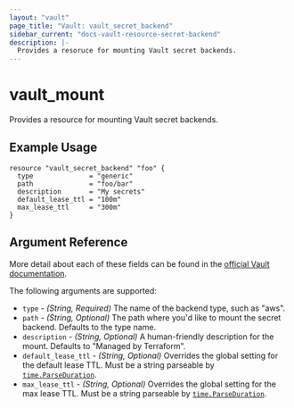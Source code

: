 ```yaml
---
layout: "vault"
page_title: "Vault: vault_secret_backend"
sidebar_current: "docs-vault-resource-secret-backend"
description: |-
  Provides a resoruce for mounting Vault secret backends.
---
```


# vault\_mount

Provides a resource for mounting Vault secret backends.

## Example Usage

```
resource "vault_secret_backend" "foo" {
  type              = "generic"
  path              = "foo/bar"
  description       = "My secrets"
  default_lease_ttl = "100m"
  max_lease_ttl     = "300m"
}
```

## Argument Reference

More detail about each of these fields can be found in the [official
Vault documentation](https://www.vaultproject.io/docs/http/sys-mounts.html).

The following arguments are supported:

* `type` - _(String, Required)_ The name of the backend type, such as "aws".
* `path` - _(String, Optional)_ The path where you'd like to mount the secret backend. Defaults to the type name.
* `description` - _(String, Optional)_ A human-friendly description for the mount. Defaults to "Managed by Terraform".
* `default_lease_ttl` - _(String, Optional)_ Overrides the global setting for the default lease TTL. Must be a string parseable by [`time.ParseDuration`](https://golang.org/pkg/time/#ParseDuration).
* `max_lease_ttl` - _(String, Optional)_ Overrides the global setting for the max lease TTL. Must be a string parseable by [`time.ParseDuration`](https://golang.org/pkg/time/#ParseDuration).
